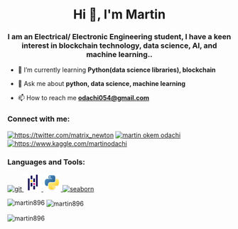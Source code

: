 
<h1 align="center">Hi 👋, I'm Martin</h1>
<h3 align="center">I am an Electrical/ Electronic  Engineering student, I have a keen interest in blockchain technology, data science, AI, and machine learning..</h3>




- 🌱 I’m currently learning **Python(data science libraries), blockchain**

- 💬 Ask me about **python, data science, machine learning**

- 📫 How to reach me **odachi054@gmail.com**

<h3 align="left">Connect with me:</h3>
<p align="left">
<a href="https://twitter.com/matrix_newton" target="blank"><img align="center" src="https://raw.githubusercontent.com/rahuldkjain/github-profile-readme-generator/master/src/images/icons/Social/twitter.svg" alt="https://twitter.com/matrix_newton" height="30" width="40" /></a>
<a href="https://www.linkedin.com/in/odachi-martin-892946191" target="blank"><img align="center" src="https://raw.githubusercontent.com/rahuldkjain/github-profile-readme-generator/master/src/images/icons/Social/linked-in-alt.svg" alt="martin okem odachi" height="30" width="40" /></a>
<a href="https://kaggle.com/https://www.kaggle.com/martinodachi" target="blank"><img align="center" src="https://raw.githubusercontent.com/rahuldkjain/github-profile-readme-generator/master/src/images/icons/Social/kaggle.svg" alt="https://www.kaggle.com/martinodachi" height="30" width="40" /></a>
</p>

<h3 align="left">Languages and Tools:</h3>
<p align="left"> <a href="https://git-scm.com/" target="_blank" rel="noreferrer"> <img src="https://www.vectorlogo.zone/logos/git-scm/git-scm-icon.svg" alt="git" width="40" height="40"/> </a> <a href="https://pandas.pydata.org/" target="_blank" rel="noreferrer"> <img src="https://raw.githubusercontent.com/devicons/devicon/2ae2a900d2f041da66e950e4d48052658d850630/icons/pandas/pandas-original.svg" alt="pandas" width="40" height="40"/> </a> <a href="https://www.python.org" target="_blank" rel="noreferrer"> <img src="https://raw.githubusercontent.com/devicons/devicon/master/icons/python/python-original.svg" alt="python" width="40" height="40"/> </a> <a href="https://seaborn.pydata.org/" target="_blank" rel="noreferrer"> <img src="https://seaborn.pydata.org/_images/logo-mark-lightbg.svg" alt="seaborn" width="40" height="40"/> </a> </p>

<p><img align="left" src="https://github-readme-stats.vercel.app/api/top-langs?username=martin896&show_icons=true&locale=en&layout=compact" alt="martin896" /></p>

<p>&nbsp;<img align="center" src="https://github-readme-stats.vercel.app/api?username=martin896&show_icons=true&locale=en" alt="martin896" /></p>

<p><img align="center" src="https://github-readme-streak-stats.herokuapp.com/?user=martin896&" alt="martin896" /></p>

